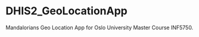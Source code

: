 DHIS2_GeoLocationApp
====================

Mandalorians Geo Location App for Oslo University Master Course INF5750.

